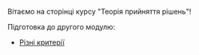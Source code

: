 Вітаємо на сторінці курсу "Теорія прийняття рішень"!

Підготовка до другого модулю: 

- [Різні критерії](krits.md)
